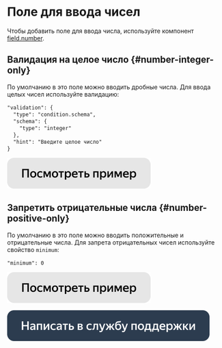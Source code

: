 # Поле для ввода чисел

Чтобы добавить поле для ввода числа, используйте компонент [field.number](../reference/field.number.md).


## Валидация на целое число {#number-integer-only}

По умолчанию в это поле можно вводить дробные числа. Для ввода целых чисел используйте валидацию:

```
"validation": {
  "type": "condition.schema",
  "schema": {
    "type": "integer"
  },
  "hint": "Введите целое число"
}
```

[![](../_images/buttons/view-example.svg)](https://clck.ru/U3AuE)
  
## Запретить отрицательные числа {#number-positive-only}

По умолчанию в это поле можно вводить положительные и отрицательные числа. Для запрета отрицательных чисел используйте свойство `minimum`:

```
"minimum": 0
```

[![](../_images/buttons/view-example.svg)](https://clck.ru/U7Mzt)

[![](../_images/buttons/contact-support.svg)](../concepts/support.md)
